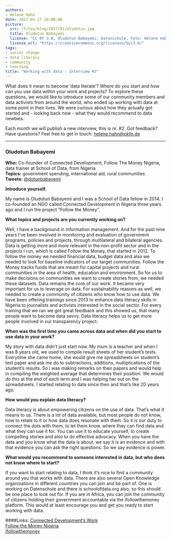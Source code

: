 ```yaml
---
authors: 
- Helene Hahn
date: 2017-01-17 10:00:00
picture:
  src: /files/blog/2017/01/oludotun.jpg
  title: Oludotun Babayemi
  license: "CC-BY 3.0, Oludotun Babayemi, Datenschule, Foto: Helene Hahn"
  license_url: "https://creativecommons.org/licenses/by/3.0/"
tags:
- social change
- data literacy
- community
- learning
title: "Working with data - Interview #2"
--- 
```

What does it mean to become ‘data literate’? Where do you start and how can you use data within your work and projects? To explore these questions, we would like to introduce some of our community members and data activists from around the world, who ended up working with data at some point in their lives. We were curious about how they actually got started and - looking back now - what they would recommend to data newbies. 

Each month we will publish a new interview, this is nr. #2. Got feedback? Have questions? Feel free to get in touch: [helene.hahn@okfn.de](helene.hahn@okfn.de)

---

### Oludotun Babayemi
**Who:** Co-founder of Connected Development, Follow The Money Nigeria, data trainer at School of Data, from Nigeria <br/>
**Topics:** government spending, international aid, rural communities <br/>
**Tweets:** [@dotunbabayemi](https://twitter.com/dotunbabayemi?lang=de)

**Introduce yourself.**

My name is Oludotun Babayemi and I was a School of Data fellow in 2014. I co-founded an NGO called Connected Development in Nigeria three years ago and I run the project “Follow the Money”. 

**What topics and projects are you currently working on?** 

Well, I have a background in information management. And for the past nine years I’ve been involved in monitoring and evaluation of government programs, policies and projects, through multilateral and bilateral agencies. Data is getting more and more relevant in the non-profit sector and in the projects I run, which is called Follow the Money, that started in 2012. To follow the money we needed financial data, budget data and also we needed to look for baseline indicators of our target communities. Follow the Money tracks funds that are meant for capital projects and rural communities in the area of health, education and environment. So for us to make decisions on communities we want to create stories from, we needed these datasets. Data remains the core of our work. It became very important for us to leverage on data. For sustainability reasons as well, we needed to create a community of citizens who know how to use data. We have been offering trainings since 2013 to enhance data literacy skills in Nigeria to journalists and activists interested in the social sector. For every training that we ran we got great feedback and this showed us, that many people want to become data savvy. Data literacy helps us to get more people involved in our transparency project. 

**When was the first time you came across data and when did you start to use data in your work?**

My story with data didn’t just start now. My mum is a teacher and when I was  8 years old, we used to compile result sheets of her student’s tests. Everytime she came home, she would give me spreadsheets on student’s test paper and ask me do to subtractions, additions, multiplications of the student’s results. So I was making remarks on their papers and would help in compiling the weighted average that determines their position. We would do this at the end of each term and I was helping her out on the spreadsheets. I started relating to data since then and that’s like 20 years ago. 

**How would you explain data literacy?**

Data literacy is about empowering citizens on the use of data. That’s what it means to us. There is a lot of data available, but most people do not know, how to relate to it or how data does resonate with them. So it is our duty to connect the dots with them, to let them know, where they can find data and what they can use it for. You can use it to educate yourself, to create compelling stories and also to do effective advocacy. When you have the data and you know what the data is about, we say it is an evidence and with that evidence you can ask the right questions. So we say evidence is power. 

**What would you recommend to someone interested in data, but who does not know where to start?**

If you want to start relating to data, I think it’s nice to find a community around you that works with data. There are also several Open Knowledge organizations in different countries you can join and be part of. One is working on Datenschule and there is schoolofdata.org also, so this should be one place to look out for. If you are in Africa, you can join the community of citizens holding their government accountable via the ifollowthemoney platform. This would at least encourage you and get you ready to start working with data. 

####Links:
[Connected Development’s Work](http://connecteddevelopment.org/)<br/>
[Follow the Money Nigeria](http://followthemoneyng.org/)<br/>
[ifollowthemoney](http://ifollowthemoney.org)